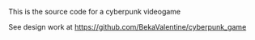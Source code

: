 This is the source code for a cyberpunk videogame

See design work at https://github.com/BekaValentine/cyberpunk_game
